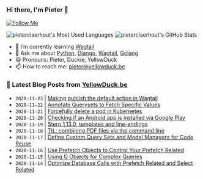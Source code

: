 ### Hi there, I'm Pieter 👋

[![Follow Me](https://img.shields.io/github/followers/pieterclaerhout?label=Follow&style=social)](https://github.com/pieterclaerhout)

![pieterclaerhout's Most Used Languages](https://github-readme-stats.vercel.app/api/top-langs/?username=pieterclaerhout)
![pieterclaerhout's GitHub Stats](https://github-readme-stats.vercel.app/api?username=pieterclaerhout&show_icons=true&count_private=true&line_height=40)

- 🌱 I’m currently learning [Wagtail](https://wagtail.io)
- 💬 Ask me about [Python](https://www.python.org), [Django](https://www.djangoproject.com), [Wagtail](https://wagtail.io), [Golang](https://golang.org)
- 😄 Pronouns: Pieter, Duckie, YellowDuck
- 📫 How to reach me: pieter@yellowduck.be


### 📩 Latest Blog Posts from [YellowDuck.be](https://www.yellowduck.be/)
<!-- BLOG-POST-LIST:START -->
- `2020-11-23` | [Making publish the default action in Wagtail](https://www.yellowduck.be/making-publish-default-action-wagtail)  
- `2020-11-22` | [Annotate Querysets to Fetch Specific Values](https://www.yellowduck.be/annotate-querysets-fetch-specific-values)  
- `2020-11-21` | [Forcefully delete a pod in Kubernetes](https://www.yellowduck.be/forcefully-delete-pod-kubernetes)  
- `2020-11-20` | [Checking if an Android app is installed via Google Play](https://www.yellowduck.be/checking-if-android-app-installed-google-play)  
- `2020-11-19` | [Stern 1.13.0, templates and line-endings](https://www.yellowduck.be/stern-1130-templates-and-line-endings)  
- `2020-11-18` | [TIL: combining PDF files via the command line](https://www.yellowduck.be/til-combining-pdf-files-command-line)  
- `2020-11-17` | [Define Custom Query Sets and Model Managers for Code Reuse](https://www.yellowduck.be/define-custom-query-sets-and-model-managers-code-reuse)  
- `2020-11-16` | [Use Prefetch Objects to Control Your Prefetch Related](https://www.yellowduck.be/use-prefetch-objects-control-your-prefetch-related)  
- `2020-11-15` | [Using Q Objects for Complex Queries](https://www.yellowduck.be/using-q-objects-complex-queries)  
- `2020-11-14` | [Optimize Database Calls with Prefetch Related and Select Related](https://www.yellowduck.be/optimize-database-calls-prefetch-related-and-select-related)  

<!-- BLOG-POST-LIST:END -->

